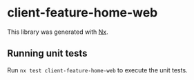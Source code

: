 # client-feature-home-web

This library was generated with [Nx](https://nx.dev).

## Running unit tests

Run `nx test client-feature-home-web` to execute the unit tests.
